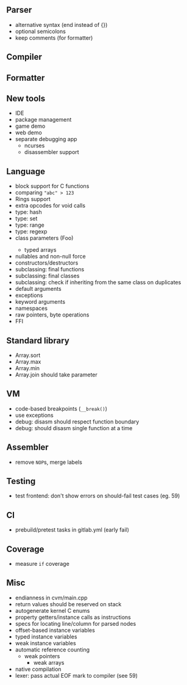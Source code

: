 ## Parser ##

- alternative syntax (end instead of {})
- optional semicolons
- keep comments (for formatter)

## Compiler


## Formatter


## New tools ##

- IDE
- package management
- game demo
- web demo
- separate debugging app
    - ncurses
    - disassembler support

## Language ##

- block support for C functions
- comparing `"abc" > 123`
- Rings support
- extra opcodes for void calls
- type: hash
- type: set
- type: range
- type: regexp
- class parameters (Foo<String>)
    - typed arrays
- nullables and non-null force
- constructors/destructors
- subclassing: final functions
- subclassing: final classes
- subclassing: check if inheriting from the same class on duplicates
- default arguments
- exceptions
- keyword arguments
- namespaces
- raw pointers, byte operations
- FFI

## Standard library ##

- Array.sort
- Array.max
- Array.min
- Array.join should take parameter

## VM ##

- code-based breakpoints (`__break()`)
- use exceptions
- debug: disasm should respect function boundary
- debug: should disasm single function at a time

## Assembler ##

- remove `NOP`s, merge labels

## Testing ##

- test frontend: don't show errors on should-fail test cases (eg. 59)

## CI ##

- prebuild/pretest tasks in gitlab.yml (early fail)

## Coverage ##

- measure `if` coverage

## Misc ##

- endianness in cvm/main.cpp
- return values should be reserved on stack
- autogenerate kernel C enums
- property getters/instance calls as instructions
- specs for locating line/column for parsed nodes
- offset-based instance variables
- typed instance variables
- weak instance variables
- automatic reference counting
	- weak pointers
		- weak arrays
- native compilation
- lexer: pass actual EOF mark to compiler (see 59)
